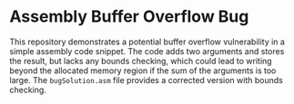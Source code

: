 # Assembly Buffer Overflow Bug
This repository demonstrates a potential buffer overflow vulnerability in a simple assembly code snippet. The code adds two arguments and stores the result, but lacks any bounds checking, which could lead to writing beyond the allocated memory region if the sum of the arguments is too large.  The `bugSolution.asm` file provides a corrected version with bounds checking.